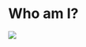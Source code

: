 # Who am I?

<img alian="center" src="
https://github.com/Amirabbas2023SHayeganmehr/Amirabbas2023SHayeganmehr/assets/148581528/6a57b4e8-fa8c-4f25-8744-349e2450f5f6.svg">







